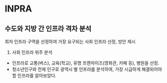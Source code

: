 # INPRA

## 수도와 지방 간 인프라 격차 분석
<p2> 최저 인프라 구역을 선정하여 가장 요구되는 사회 인프라 선정, 방안 제시 </p2>

1. 사회 인프라 위주 분석
* 인프라로 교통(버스), 교육(학교), 유명 프랜차이즈(영화관, 카페 등), 병원을 선정.
* 청소년인구와 전체 인구로 광역시 별 인프라를 분석하여, 가장 시급하게 해결되어야할 인프라를 알아보았다.
